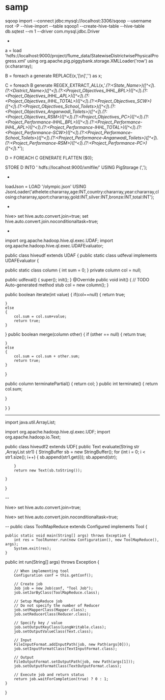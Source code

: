 # samp
sqoop import --connect jdbc:mysql://localhost:3306/sqoop --username root -P --hive-import --table sqoop1 --create-hive-table --hive-table db.sqtest --m 1 --driver com.mysql.jdbc.Driver

-

a = load 'hdfs://localhost:9000/project/flume_data/StatewiseDistrictwisePhysicalProgress.xml' using org.apache.pig.piggybank.storage.XMLLoader('row') as (x:chararray);


B = foreach a generate REPLACE(x,'[\\n]','') as x;

C = foreach B generate REGEX_EXTRACT_ALL(x,'.*(?:<State_Name>)([^<]*).*(?:<District_Name>)([^<]*).*(?:<Project_Objectives_IHHL_BPL>)([^<]*).*(?:<Project_Objectives_IHHL_APL>)([^<]*).*(?:<Project_Objectives_IHHL_TOTAL>)([^<]*).*(?:<Project_Objectives_SCW>)([^<]*).*(?:<Project_Objectives_School_Toilets>)([^<]*).*(?:<Project_Objectives_Anganwadi_Toilets>)([^<]*).*(?:<Project_Objectives_RSM>)([^<]*).*(?:<Project_Objectives_PC>)([^<]*).*(?:<Project_Performance-IHHL_BPL>)([^<]*).*(?:<Project_Performance-IHHL_APL>)([^<]*).*(?:<Project_Performance-IHHL_TOTAL>)([^<]*).*(?:<Project_Performance-SCW>)([^<]*).*(?:<Project_Performance-School_Toilets>)([^<]*).*(?:<Project_Performance-Anganwadi_Toilets>)([^<]*).*(?:<Project_Performance-RSM>)([^<]*).*(?:<Project_Performance-PC>)([^<]*).*');


D = FOREACH C GENERATE FLATTEN ($0);

STORE D INTO ' hdfs://localhost:9000/xmlfile/' USING PigStorage (',');


-



loadJson = LOAD '/olympic.json' USING JsonLoader('athelete:chararray,age:INT,country:chararray,year:chararray,closing:chararray,sport:chararray,gold:INT,silver:INT,bronze:INT,total:INT');

-

hive> set hive.auto.convert.join=true;
set hive.auto.convert.join.noconditionaltask=true;



-

import org.apache.hadoop.hive.ql.exec.UDAF;
import org.apache.hadoop.hive.ql.exec.UDAFEvaluator;

public class hiveudf extends UDAF {
  public static class udfeval implements UDAFEvaluator
  {
	  
  public static class column
  {
	  int sum = 0;
  }
private column col = null;

public udfeval()
{
	super();
	init();
}
	@Override
	public void init() {
		// TODO Auto-generated method stub
		col = new column(); 
	}

	
public boolean iterate(int value)
{
	if(col==null)
	{
		return true;
		
	}
	else
	{
		col.sum = col.sum+value;
		return true;
	}
}
public boolean merge(column other)
{
	if (other == null)
	{
		return true;
		
	}
	else
	{
		col.sum = col.sum + other.sum;
		return true;
	}
	

  }

public column terminatePartial()
{
	return col;
}
public  int terminate()
{
	return col.sum;
	
}

  
  } 
}
	  
  	
---




import java.util.ArrayList;

import org.apache.hadoop.hive.ql.exec.UDF;
import org.apache.hadoop.io.Text;

public class hiveudf2 extends UDF{
	public Text evaluate(String str ,ArrayList<String> str1)
	{
		StringBuffer sb = new StringBuffer();
		for (int i = 0; i < str1.size(); i++) {
			sb.append(str1.get(i));
			sb.append(str);
			
		}
		return new Text(sb.toString());
		
	}
	

}


--

hive> set hive.auto.convert.join=true;

hive> set hive.auto.convert.join.noconditionaltask=true;

--
public class ToolMapReduce extends Configured implements Tool {
 
    public static void main(String[] args) throws Exception {
        int res = ToolRunner.run(new Configuration(), new ToolMapReduce(), args);
        System.exit(res);
    }

 public int run(String[] args) throws Exception {
 
        // When implementing tool
        Configuration conf = this.getConf();
 
        // Create job
        Job job = new Job(conf, "Tool Job");
        job.setJarByClass(ToolMapReduce.class);
 
        // Setup MapReduce job
        // Do not specify the number of Reducer
        job.setMapperClass(Mapper.class);
        job.setReducerClass(Reducer.class);
 
        // Specify key / value
        job.setOutputKeyClass(LongWritable.class);
        job.setOutputValueClass(Text.class);
 
        // Input
        FileInputFormat.addInputPath(job, new Path(args[0]));
        job.setInputFormatClass(TextInputFormat.class);
 
        // Output
        FileOutputFormat.setOutputPath(job, new Path(args[1]));
        job.setOutputFormatClass(TextOutputFormat.class);
 
        // Execute job and return status
        return job.waitForCompletion(true) ? 0 : 1;
    }
}

